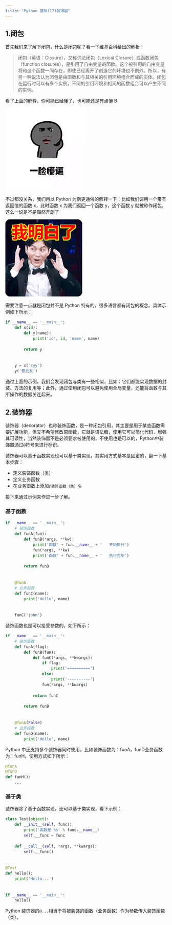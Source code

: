 ```yaml
---
title: "Python 基础(17)装饰器"
---
```

## 1.闭包

首先我们来了解下闭包，什么是闭包呢？看一下维基百科给出的解析：

> 闭包（英语：Closure），又称词法闭包（Lexical Closure）或函数闭包（function closures），是引用了自由变量的函数。这个被引用的自由变量将和这个函数一同存在，即使已经离开了创造它的环境也不例外。所以，有另一种说法认为闭包是由函数和与其相关的引用环境组合而成的实体。闭包在运行时可以有多个实例，不同的引用环境和相同的函数组合可以产生不同的实例。

看了上面的解释，你可能已经懂了，也可能还是有点懵 B

![图片](..\resource\647.jpg)

不过都没关系，我们再以 Python 为例更通俗的解释一下：比如我们调用一个带有返回值的函数 x，此时函数 x 为我们返回一个函数 y，这个函数 y 就被称作闭包，这么一说是不是豁然开朗了

![图片](..\resource\648.jpg)

需要注意一点就是闭包并不是 Python 特有的，很多语言都有闭包的概念。具体示例如下所示：

```python
if __name__ == '__main__':
    def x(id):
        def y(name):
            print('id', id, 'name', name)

        return y


    y = x('cyy')
    y('曹云友')
```

通过上面的示例，我们会发现闭包与类有一些相似，比如：它们都能实现数据的封装、方法的复用等；此外，通过使用闭包可以避免使用全局变量，还能将函数与其所操作的数据关连起来。



## 2.装饰器

装饰器（decorator）也称装饰函数，是一种闭包引用，其主要是用于某些函数需要扩展功能，但又不希望修改原函数，它就是语法糖，使用它可以简化代码，增强其可读性，当然装饰器不是必须要求被使用的，不使用也是可以的，Python中装饰器通过`@`符号来进行标识。

装饰器可以基于函数实现也可以基于类实现，其实用方式基本是固定的，翻一下基本步骤：

- 定义装饰函数（类）
- 定义业务函数
- 在业务函数上添加`@装饰函数（类）名`

接下来通过示例来作进一步了解。



### 基于函数

```python
if __name__ == '__main__':
    # 装饰函数
    def funA(fun):
        def funB(*args, **kw):
            print('函数' + fun.__name__ + '   开始执行')
            fun(*args, **kw)
            print('函数' + fun.__name__ + '   执行完毕')

        return funB


    @funA
    # 业务函数
    def funC(name):
        print('Hello', name)


    funC('john')
```

装饰函数也是可以接受参数的，如下所示：

```python
if __name__ == '__main__':
    # 装饰函数
    def funA(flag):
        def funB(fun):
            def funC(*args, **kwargs):
                if flag:
                    print('==========')
                else:
                    print('----------')
                fun(*args, **kwargs)

            return funC

        return funB


    @funA(False)
    # 业务函数
    def funD(name):
        print('Hello', name)
```



Python 中还支持多个装饰器同时使用，比如装饰函数为：funA，funD业务函数为：funH。使用方式如下所示：

```python
@funA
@funD
def funH():
    ...
```



### 基于类

装饰器除了基于函数实现，还可以基于类实现，看下示例：

```python
class Test(object):
    def __init__(self, func):
        print('函数是 %s' % func.__name__)
        self.__func = func

    def __call__(self, *args, **kwargs):
        self.__func()


@Test
def hello():
    print('Hello...')


if __name__ == '__main__':
    hello()
```

Python 装饰器的`@...`相当于将被装饰的函数（业务函数）作为参数传入装饰函数（类）。